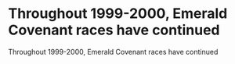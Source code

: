 # Throughout 1999-2000, Emerald Covenant races have continued

Throughout 1999-2000, Emerald Covenant races have continued